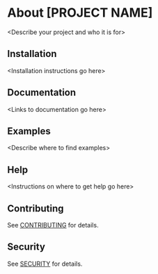 # About [PROJECT NAME]
&lt;Describe your project and who it is for&gt;

## Installation
&lt;Installation instructions go here&gt;

## Documentation
&lt;Links to documentation go here&gt;

## Examples
&lt;Describe where to find examples&gt;

## Help
&lt;Instructions on where to get help go here&gt;

## Contributing
See [CONTRIBUTING](./CONTRIBUTING.md) for details.

## Security
See [SECURITY](./SECURITY.md) for details.
